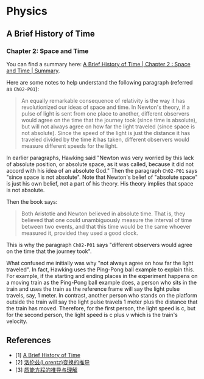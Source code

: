 # Physics

## A Brief History of Time

### Chapter 2: Space and Time

You can find a summary here: [A Brief History of Time | Chapter 2 : Space and Time | Summary](https://www.coursehero.com/lit/A-Brief-History-of-Time/chapter-2-summary/).

Here are some notes to help understand the following paragraph (referred as `Ch02-P01`):

> An equally remarkable consequence of relativity is the way it has revolutionized our ideas of space and time. In Newton's theory, if a pulse of light is sent from one place to another, different observers would agree on the time that the journey took (since time is absolute), but will not always agree on how far the light traveled (since space is not absolute). Since the speed of the light is just the distance it has traveled divided by the time it has taken, different observers would measure different speeds for the light.

In earlier paragraphs, Hawking said "Newton was very worried by this lack of absolute position, or absolute space, as it was called, because it did not accord with his idea of an absolute God." Then the paragraph `Ch02-P01` says "since space is not absolute". Note that Newton's belief of "absolute space" is just his own belief, not a part of his theory. His theory implies that space is not absolute.

Then the book says:

> Both Aristotle and Newton believed in absolute time. That is, they believed that one could unambiguously measure the interval of time between two events, and that this time would be the same whoever measured it, provided they used a good clock.

This is why the paragraph `Ch02-P01` says "different observers would agree on the time that the journey took".

What confused me initially was why "not always agree on how far the light traveled". In fact, Hawking uses the Ping-Pong ball example to explain this. For example, if the starting and ending places in the experiment happens on a moving train as the Ping-Pong ball example does, a person who sits in the train and uses the train as the reference frame will say the light pulse travels, say, 1 meter. In contrast, another person who stands on the platform outside the train will say the light pulse travels 1 meter plus the distance that the train has moved. Therefore, for the first person, the light speed is c, but for the second person, the light speed is c plus v which is the train's velocity.

## References

- [1] [A Brief History of Time](http://www.hawking.org.uk/a-brief-history-of-time.html)
- [2] [洛伦兹(Lorentz)变换的推导](https://www.cnblogs.com/alexdeblog/p/3576653.html)
- [3] [质能方程的推导与理解](https://zhuanlan.zhihu.com/p/32597385)
